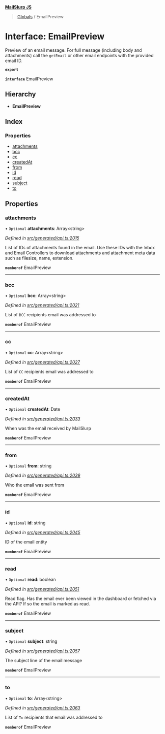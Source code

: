 **[MailSlurp JS](../README.md)**

> [Globals](../README.md) / EmailPreview

# Interface: EmailPreview

Preview of an email message. For full message (including body and attachments) call the `getEmail` or other email endpoints with the provided email ID.

**`export`** 

**`interface`** EmailPreview

## Hierarchy

* **EmailPreview**

## Index

### Properties

* [attachments](emailpreview.md#attachments)
* [bcc](emailpreview.md#bcc)
* [cc](emailpreview.md#cc)
* [createdAt](emailpreview.md#createdat)
* [from](emailpreview.md#from)
* [id](emailpreview.md#id)
* [read](emailpreview.md#read)
* [subject](emailpreview.md#subject)
* [to](emailpreview.md#to)

## Properties

### attachments

• `Optional` **attachments**: Array\<string>

*Defined in [src/generated/api.ts:2015](https://github.com/mailslurp/mailslurp-client/blob/2c659a7/src/generated/api.ts#L2015)*

List of IDs of attachments found in the email. Use these IDs with the Inbox and Email Controllers to download attachments and attachment meta data such as filesize, name, extension.

**`memberof`** EmailPreview

___

### bcc

• `Optional` **bcc**: Array\<string>

*Defined in [src/generated/api.ts:2021](https://github.com/mailslurp/mailslurp-client/blob/2c659a7/src/generated/api.ts#L2021)*

List of `BCC` recipients email was addressed to

**`memberof`** EmailPreview

___

### cc

• `Optional` **cc**: Array\<string>

*Defined in [src/generated/api.ts:2027](https://github.com/mailslurp/mailslurp-client/blob/2c659a7/src/generated/api.ts#L2027)*

List of `CC` recipients email was addressed to

**`memberof`** EmailPreview

___

### createdAt

• `Optional` **createdAt**: Date

*Defined in [src/generated/api.ts:2033](https://github.com/mailslurp/mailslurp-client/blob/2c659a7/src/generated/api.ts#L2033)*

When was the email received by MailSlurp

**`memberof`** EmailPreview

___

### from

• `Optional` **from**: string

*Defined in [src/generated/api.ts:2039](https://github.com/mailslurp/mailslurp-client/blob/2c659a7/src/generated/api.ts#L2039)*

Who the email was sent from

**`memberof`** EmailPreview

___

### id

• `Optional` **id**: string

*Defined in [src/generated/api.ts:2045](https://github.com/mailslurp/mailslurp-client/blob/2c659a7/src/generated/api.ts#L2045)*

ID of the email entity

**`memberof`** EmailPreview

___

### read

• `Optional` **read**: boolean

*Defined in [src/generated/api.ts:2051](https://github.com/mailslurp/mailslurp-client/blob/2c659a7/src/generated/api.ts#L2051)*

Read flag. Has the email ever been viewed in the dashboard or fetched via the API? If so the email is marked as read.

**`memberof`** EmailPreview

___

### subject

• `Optional` **subject**: string

*Defined in [src/generated/api.ts:2057](https://github.com/mailslurp/mailslurp-client/blob/2c659a7/src/generated/api.ts#L2057)*

The subject line of the email message

**`memberof`** EmailPreview

___

### to

• `Optional` **to**: Array\<string>

*Defined in [src/generated/api.ts:2063](https://github.com/mailslurp/mailslurp-client/blob/2c659a7/src/generated/api.ts#L2063)*

List of `To` recipients that email was addressed to

**`memberof`** EmailPreview
